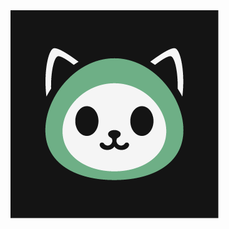 <!DOCTYPE html>
<html lang="en">

<body>

<picture>
        <source media="(prefers-color-scheme: light)" srcset="brucvas1.png">
        <source media="(prefers-color-scheme: dark)" srcset="brucvas2.png">
        <img src="brucvas2.png" alt="Original">
</picture>

</body>